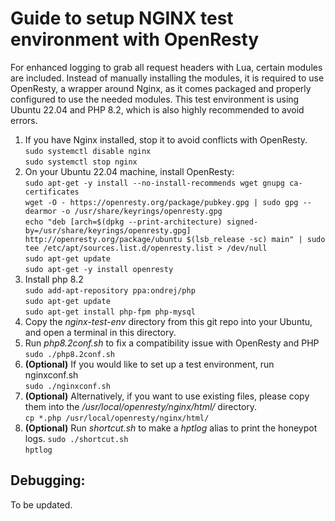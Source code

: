 # Guide to setup NGINX test environment with OpenResty
For enhanced logging to grab all request headers with Lua, certain modules are included. Instead of manually installing the modules, it is required to use OpenResty, a wrapper around Nginx, as it comes packaged and properly configured to use the needed modules. This test environment is using Ubuntu 22.04 and PHP 8.2, which is also highly recommended to avoid errors.

1. If you have Nginx installed, stop it to avoid conflicts with OpenResty. <br>
   `sudo systemctl disable nginx`<br>
   `sudo systemctl stop nginx`
2. On your Ubuntu 22.04 machine, install OpenResty: <br>
   `sudo apt-get -y install --no-install-recommends wget gnupg ca-certificates`<br>
   `wget -O - https://openresty.org/package/pubkey.gpg | sudo gpg --dearmor -o /usr/share/keyrings/openresty.gpg`<br>
   `echo "deb [arch=$(dpkg --print-architecture) signed-by=/usr/share/keyrings/openresty.gpg] http://openresty.org/package/ubuntu $(lsb_release -sc) main" | sudo tee /etc/apt/sources.list.d/openresty.list > /dev/null`<br>
   `sudo apt-get update`<br>
   `sudo apt-get -y install openresty`
3. Install php 8.2<br>
   `sudo add-apt-repository ppa:ondrej/php`<br>
   `sudo apt-get update`<br>
   `sudo apt-get install php-fpm php-mysql`<br>
4. Copy the *nginx-test-env* directory from this git repo into your Ubuntu, and open a terminal in this directory.<br>
5. Run *php8.2conf.sh* to fix a compatibility issue with OpenResty and PHP<br>
   `sudo ./php8.2conf.sh`<br>
6. **(Optional)** If you would like to set up a test environment, run nginxconf.sh<br>
   `sudo ./nginxconf.sh`<br>
7. **(Optional)** Alternatively, if you want to use existing files, please copy them into the */usr/local/openresty/nginx/html/* directory.<br>
   `cp *.php /usr/local/openresty/nginx/html/`<br>
8. **(Optional)** Run *shortcut.sh* to make a *hptlog* alias to print the honeypot logs.
   `sudo ./shortcut.sh`<br>
   `hptlog`

## Debugging:
To be updated.